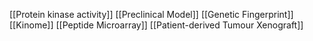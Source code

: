 [[Protein kinase activity]]
[[Preclinical Model]]
[[Genetic Fingerprint]]
[[Kinome]]
[[Peptide Microarray]]
[[Patient-derived Tumour Xenograft]]
